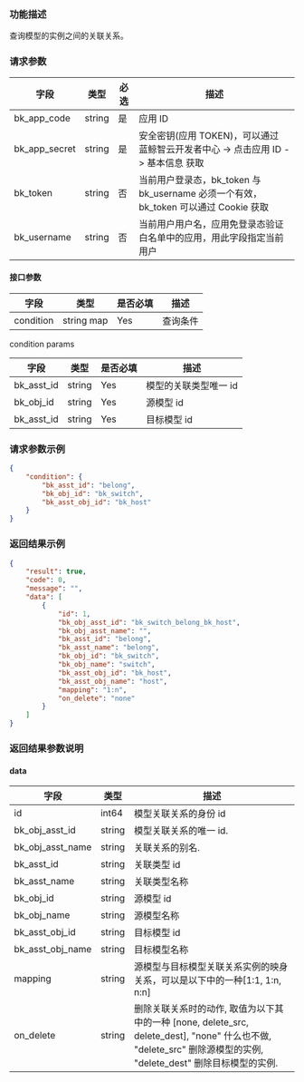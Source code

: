 ### 功能描述

查询模型的实例之间的关联关系。

### 请求参数

| 字段 | 类型 | 必选 |  描述 |
|-----------|------------|--------|------------|
| bk_app_code   | string | 是 | 应用 ID     |
| bk_app_secret | string | 是 | 安全密钥(应用 TOKEN)，可以通过 蓝鲸智云开发者中心 -&gt; 点击应用 ID -&gt; 基本信息 获取 |
| bk_token      | string | 否 | 当前用户登录态，bk_token 与 bk_username 必须一个有效，bk_token 可以通过 Cookie 获取 |
| bk_username   | string | 否 | 当前用户用户名，应用免登录态验证白名单中的应用，用此字段指定当前用户 |

#### 接口参数

| 字段                 |  类型      | 是否必填	   |  描述 |
|----------------------|------------|--------|-----------------------------|
| condition | string map     | Yes   | 查询条件 |


condition params

| 字段                 |  类型      | 是否必填	   |  描述 |
|---------------------|------------|--------|-----------------------------|
| bk_asst_id           | string     | Yes     | 模型的关联类型唯一 id|
| bk_obj_id           | string     | Yes     | 源模型 id|
| bk_asst_id           | string     | Yes     | 目标模型 id|


### 请求参数示例

``` json
{
    "condition": {
        "bk_asst_id": "belong",
        "bk_obj_id": "bk_switch",
        "bk_asst_obj_id": "bk_host"
    }
}
```

### 返回结果示例

```json
{
    "result": true,
    "code": 0,
    "message": "",
    "data": [
        {
            "id": 1,
            "bk_obj_asst_id": "bk_switch_belong_bk_host",
            "bk_obj_asst_name": "",
            "bk_asst_id": "belong",
            "bk_asst_name": "belong",
            "bk_obj_id": "bk_switch",
            "bk_obj_name": "switch",
            "bk_asst_obj_id": "bk_host",
            "bk_asst_obj_name": "host",
            "mapping": "1:n",
            "on_delete": "none"
        }
    ]
}

```


### 返回结果参数说明

#### data

| 字段       | 类型     | 描述 |
|------------|----------|--------------|
| id|int64|模型关联关系的身份 id|
| bk_obj_asst_id| string|  模型关联关系的唯一 id.|
| bk_obj_asst_name| string| 关联关系的别名. |
| bk_asst_id| string| 关联类型 id|
| bk_asst_name| string| 关联类型名称 |
| bk_obj_id| string| 源模型 id |
| bk_obj_name| string| 源模型名称 |
| bk_asst_obj_id| string| 目标模型 id|
| bk_asst_obj_name| string| 目标模型名称|
| mapping| string|  源模型与目标模型关联关系实例的映身关系，可以是以下中的一种[1:1, 1:n, n:n] |
| on_delete| string| 删除关联关系时的动作, 取值为以下其中的一种 [none, delete_src, delete_dest], "none" 什么也不做, "delete_src" 删除源模型的实例, "delete_dest" 删除目标模型的实例.|
